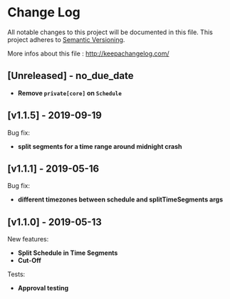# Change Log
All notable changes to this project will be documented in this file.
This project adheres to [Semantic Versioning](http://semver.org/).

More infos about this file : http://keepachangelog.com/

## [Unreleased] - no_due_date

- **Remove `private[core]` on `Schedule`**

## [v1.1.5] - 2019-09-19

Bug fix:
- **split segments for a time range around midnight crash**

## [v1.1.1] - 2019-05-16

Bug fix:
- **different timezones between schedule and splitTimeSegments args**

## [v1.1.0] - 2019-05-13

New features:
- **Split Schedule in Time Segments**
- **Cut-Off**

Tests:
- **Approval testing**
